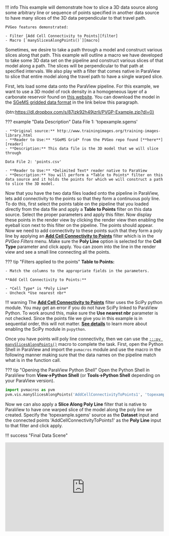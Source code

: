 [filter]: ../plugin-suites/filters-general/add-cell-connectivity-to-points.md
[macro]: ../pvmacros/vis/many-slices-along-points.md
[reader]: ../plugin-suites/gslib/sgems-grid.md
[getstart]: ../overview/getting-started.md#using-outside-modules

!!! info
    This example will demonstrate how to slice a 3D data source along some arbitrary line or sequence of points specified in another data source to have many slices of the 3D data perpendicular to that travel path.

    PVGeo features demonstrated:

    - Filter [Add Cell Connectivity to Points][filter]
    - Macro [`manySlicesAlongPoints()`][macro]


Sometimes, we desire to take a path through a model and construct various slices along that path. This example will outline a macro we have developed to take some 3D data set on the pipeline and construct various slices of that model along a path. The slices will be perpendicular to that path at specified intervals. We also play with a filter that comes native in ParaView to slice that entire model along the travel path to have a single warped slice.


First, lets load some data onto the ParaView pipeline. For this example, we want to use a 3D model of rock density in a homogeneous layer of a carbonate reservoir found on [this website](http://www.trainingimages.org/training-images-library.html). You can download the model in the [SGeMS gridded data format][reader] in the link below this paragraph.

{btn:https://dl.dropbox.com/s/87izk92h49jzrli/PVGP-Example.zip?dl=0}

??? example "Data Description"
    Data File 1: 'topexample.sgems'

    - **Original source:** http://www.trainingimages.org/training-images-library.html
    - **Reader to Use:** *SGeMS Grid* from the PVGeo repo found [**here**][reader]
    - **Description:** This data file is the 3D model that we will slice through

    Data File 2: 'points.csv'

    - **Reader to Use:** *Delimited Text* reader native to ParaView
    - **Description:** You will perform a *Table to Points* filter on this data source and it holds the points for which we will construct a path to slice the 3D model.

Now that you have the two data files loaded onto the pipeline in ParaView, lets add connectivity to the points so that they form a continuous poly line. To do this, first select the points table on the pipeline that you loaded directly from the data file and apply a **Table to Points** filter on this data source. Select the proper parameters and apply this filter. Now display these points in the render view by clicking the render view then enabling the eyeball icon next to this filter on the pipeline. The points should appear. Now we need to add connectivity to these points such that they form a poly line by applying an [**Add Cell Connectivity to Points**][filter] filter which is in the *PVGeo Filters* menu. Make sure the **Poly Line** option is selected for the **Cell Type** parameter and click apply. You can zoom into the line in the render view and see a small line connecting all the points.

??? tip "Filters applied to the points"
    **Table to Points:**

    - Match the columns to the appropriate fields in the parameters.

    **Add Cell Connectivity to Points:**

    - *Cell Type* is *Poly Line*
    - Uncheck *Use nearest nbr*

!!! warning
    The [**Add Cell Connectivity to Points**][filter] filter uses the SciPy python module. You may get an error if you do not have SciPy linked to ParaView Python. To work around this, make sure the **Use nearest nbr** parameter is not checked. Since the points file we give you in this example is in sequential order, this will not matter.  [**See details**][getstart] to learn more about enabling the SciPy module in `pvpython`.


Once you have points will poly line connectivity, then we can use the [`:::py manySlicesAlongPoints()`][macro] macro to complete the task. First, open the Python Shell in ParaView and import the `pvmacros` module and use the macro in the following manner making sure that the data names on the pipeline match what is in the function call.

??? tip "Opening the ParaView Python Shell"
    Open the Python Shell in ParaView from **View->Python Shell** (or **Tools->Python Shell** depending on your ParaView version).

```py
import pvmacros as pvm
pvm.vis.manySlicesAlongPoints('AddCellConnectivityToPoints1', 'topexample.sgems', numSlices=5)

```

Now we can also apply a **Slice Along Poly Line** filter that is native to ParaView to have one warped slice of the model along the poly line we created.  Specify the 'topexample.sgems' source as the **Dataset** input and the connected points 'AddCellConnectivityToPoints1' as the **Poly Line** input to that filter and click apply.

!!! success "Final Data Scene"
    <div style="position: relative; padding-bottom: 56.25%; height: 0; overflow: hidden; max-width: 100%; height: auto;">
            <iframe src="http://gpvis.org/?fileURL=https://dl.dropbox.com/s/c32rkvo05b4a8wl/Slice-Model-Along-PolyLine.vtkjs?dl=0" frameborder="0" allowfullscreen style="position: absolute; top: 0; left: 0; width: 100%; height: 100%;"></iframe>
    </div>
